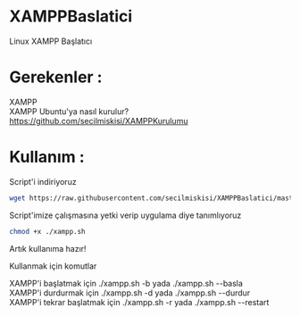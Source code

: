 # XAMPPBaslatici
Linux XAMPP Başlatıcı

# Gerekenler : 

XAMPP 
<br>
XAMPP Ubuntu'ya nasıl kurulur? <br>
https://github.com/secilmiskisi/XAMPPKurulumu

# Kullanım :

<p> Script'i indiriyoruz </p>

```sh 
wget https://raw.githubusercontent.com/secilmiskisi/XAMPPBaslatici/master/xampp.sh
```
<p> Script'imize çalışmasına yetki verip uygulama diye tanımlıyoruz </p>

```sh 
chmod +x ./xampp.sh
```
<p> Artık kullanıma hazır! </p>

<p> Kullanmak için komutlar </p>

XAMPP'i başlatmak için ./xampp.sh -b yada ./xampp.sh --basla
<br>
XAMPP'i durdurmak için ./xampp.sh -d yada ./xampp.sh --durdur
<br>
XAMPP'i tekrar başlatmak için ./xampp.sh -r yada ./xampp.sh --restart
